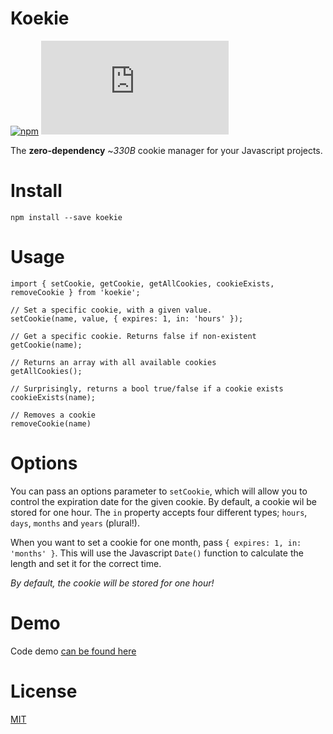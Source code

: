 # Koekie

[![npm](https://img.shields.io/npm/v/koekie.svg)](http://npm.im/koekie)
[![gzip size](http://img.badgesize.io/https://unpkg.com/koekie/dist/koekie.js?compression=gzip)](https://unpkg.com/koekie/dist/koekie.js)

The **zero-dependency** ~_330B_ cookie manager for your Javascript projects.

# Install

```
npm install --save koekie
```

# Usage

```
import { setCookie, getCookie, getAllCookies, cookieExists, removeCookie } from 'koekie';

// Set a specific cookie, with a given value.
setCookie(name, value, { expires: 1, in: 'hours' });

// Get a specific cookie. Returns false if non-existent
getCookie(name);

// Returns an array with all available cookies
getAllCookies();

// Surprisingly, returns a bool true/false if a cookie exists
cookieExists(name);

// Removes a cookie
removeCookie(name)
```

# Options

You can pass an options parameter to `setCookie`, which will allow you to control the expiration date for the given cookie. By default, a cookie wil be stored for
one hour. The `in` property accepts four different types; `hours`, `days`, `months` and `years` (plural!).

When you want to set a cookie for one month, pass `{ expires: 1, in: 'months' }`. This will use the Javascript `Date()` function to calculate the length and set it for
the correct time.

_By default, the cookie will be stored for one hour!_

# Demo

Code demo [can be found here](https://codesandbox.io/s/23vr2nkp4p)

# License

[MIT](https://oss.ninja/mit/mjanssen/)
